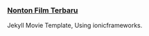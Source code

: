 ### [Nonton Film Terbaru](https://server.daffadev.my.id)

Jekyll Movie Template, Using ionicframeworks.
